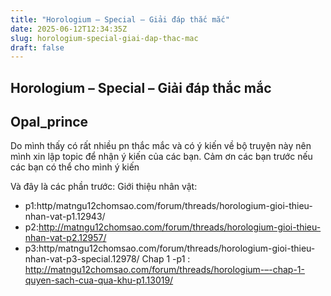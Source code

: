 ```yaml
---
title: "Horologium – Special – Giải đáp thắc mắc"
date: 2025-06-12T12:34:35Z
slug: horologium-special-giai-dap-thac-mac
draft: false
---
```


## Horologium – Special – Giải đáp thắc mắc

## Opal_prince

Do mình thấy có rất nhiều pn thắc mắc và có ý kiến về bộ truyện này nên mình xin lập topic để nhận ý kiến của các  bạn. Cảm ơn các bạn trước nếu các bạn có thể cho mình ý kiến
 
 
Và đây là các phần trước:
  Giới thiệu nhân vật:
   - p1:http/matngu12chomsao.com/forum/threads/horologium-gioi-thieu-nhan-vat-p1.12943/
   - p2:http://matngu12chomsao.com/forum/threads/horologium-gioi-thieu-nhan-vat-p2.12957/
   - p3:http/matngu12chomsao.com/forum/threads/horologium-gioi-thieu-nhan-vat-p3-special.12978/
  Chap 1
   -p1 : http://matngu12chomsao.com/forum/threads/horologium-–-chap-1-quyen-sach-cua-qua-khu-p1.13019/